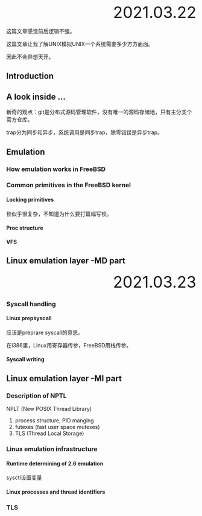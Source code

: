 <div style="text-align:right; font-size:3em;">2021.03.22</div>

这篇文章感觉前后逻辑不强。

这篇文章让我了解UNIX模拟UNIX一个系统需要多少方方面面。

因此不会异想天开。

## Introduction

## A look inside ...

新奇的观点：git是分布式源码管理软件，没有唯一的源码存储地，只有主分支个官方仓库。

trap分为同步和异步，系统调用是同步trap，除零错误是异步trap。

## Emulation

### How emulation works in FreeBSD

### Common primitives in the FreeBSD kernel

#### Locking primitives

锁似乎很复杂，不知道为什么要打篇幅写锁。

#### Proc structure

#### VFS

## Linux emulation layer -MD part

<div style="text-align:right; font-size:3em;">2021.03.23</div>

### Syscall handling

#### Linux prepsyscall

应该是preprare syscall的意思。

在i386里，Linux用寄存器传参，FreeBSD用栈传参。

#### Syscall writing

## Linux emulation layer -MI part

### Description of NPTL

NPLT (New POSIX Thread Library)

1. process structure, PID manglng
2. futexes (fast user space mutexes)
3. TLS (Thread Local Storage)

### Linux emulation infrastructure

#### Runtime determining of 2.6 emulation

sysctl设置变量

#### Linux processes and thread identifiers

### TLS

